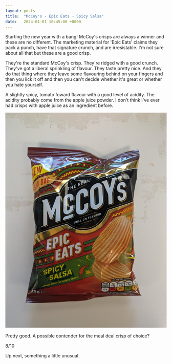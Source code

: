 ```yaml
---
layout: posts
title:  "McCoy's - Epic Eats - Spicy Salsa"
date:   2024-01-01 10:45:00 +0000
---
```

Starting the new year with a bang! McCoy's crisps are always a winner and these are no different. The marketing material for 'Epic Eats' claims they pack a punch, have that signature crunch, and are irresistable. I'm not sure about all that but these are a good crisp.

They're the standard McCoy's crisp. They're ridged with a good crunch. They've got a liberal sprinkling of flavour. They taste pretty nice. And they do that thing where they leave some flavouring behind on your fingers and then you lick it off and then you can't decide whether it's great or whether you hate yourself.

A slightly spicy, tomato foward flavour with a good level of acidity. The acidity probably come from the apple juice powder. I don't think I've ever had crisps with apple juice as an ingredient before.

<img style="max-height:50vh" src="/assets/images/meess.jpg" alt="McCoy's - Epic Eats - Spicy Salsa Packet"/>

Pretty good. A possible contender for the meal deal crisp of choice?

8/10

Up next, something a little unusual.
